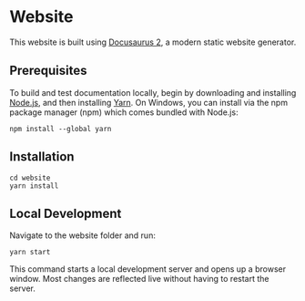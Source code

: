 # Website

This website is built using [Docusaurus 2](https://docusaurus.io/), a modern static website generator.

## Prerequisites

To build and test documentation locally, begin by downloading and installing [Node.js](https://nodejs.org/en/download/), and then installing [Yarn](https://classic.yarnpkg.com/en/).
On Windows, you can install via the npm package manager (npm) which comes bundled with Node.js:

```console
npm install --global yarn
```

## Installation

```console
cd website
yarn install
```

## Local Development

Navigate to the website folder and run:

```console
yarn start
```

This command starts a local development server and opens up a browser window. Most changes are reflected live without having to restart the server.
